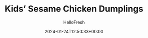 ---
draft: true # Use this only for setting draft status
hidden: false # Use this to hide unwanted recipes
slug: # <post-title>
title: 'Kids’ Sesame Chicken Dumplings'
description: "Does planning, cooking, and packing kids’ lunches + snacks feel like a part-time job? Well, this 15-minute lunch (+ 20-minute snack) is the perfect make-ahead time-saver: a kid-approved dumpling platter with dipping sauce and charred edamame, complete with carrot sticks and juicy pineapple! But wait—it’ll be snacktime before you know it! Whip up a plate of apple “nachos” drizzled with a yogurt and peanut butter-chocolate sauce duo, all sprinkled with chocolate chips. Yup, we’re thinking outside the lunchbox (so you don’t have to!).  "
image: https://img.hellofresh.com/f_auto,fl_lossy,q_auto,w_1200/hellofresh_s3/image/64d2564a7a42584bbbe5080c-ceb5b4a6.jpeg
date: 2024-01-24T12:50:33+00:00
author: HelloFresh

tags: ['Lunch + Snacks', 'New', 'Calorie Smart']
categories: "main course"
cuisines: "Chinese"
allergens: ['Sesame', 'Soy', 'Wheat', 'Peanuts', 'Milk']

calories: 310
preptime: ['35 minutes', '5 minutes']
cooktime: # 180 = 3 Hours | In minutes
totaltime: PT35M
servings: 2

links:
  - description: "Does planning, cooking, and packing kids’ lunches + snacks feel like a part-time job? Well, this 15-minute lunch (+ 20-minute snack) is the perfect make-ahead time-saver: a kid-approved dumpling platter with dipping sauce and charred edamame, complete with carrot sticks and juicy pineapple! But wait—it’ll be snacktime before you know it! Whip up a plate of apple “nachos” drizzled with a yogurt and peanut butter-chocolate sauce duo, all sprinkled with chocolate chips. Yup, we’re thinking outside the lunchbox (so you don’t have to!).  "
    website: https://www.hellofresh.com/recipes/kids-sesame-chicken-dumplings-64d2564a7a42584bbbe5080c
    image: https://img.hellofresh.com/f_auto,fl_lossy,q_auto,w_1200/hellofresh_s3/image/64d2564a7a42584bbbe5080c-ceb5b4a6.jpeg
 
weight: # 1 | You can add weight to some posts to override the default sorting (date descending)

comments: false # Keep False

ingredients: ['9 ounce Carrots', '1 unit Sesame Ginger Chicken Gyoza', '4 ounce Edamame', '12 ounce Pineapple', '1 unit Apple', '1 unit Granny Smith Apple', '1.15 ounce Peanut Butter', '4 teaspoon Honey', '3 ounce Semisweet Chocolate Chips', '2 tablespoon Yogurt', ' Salt', '1 teaspoon Cooking Oil', '1 tablespoon Butter']

instructionTitles: ['Prep', 'Cook Dumplings', 'Char Edamame', 'Serve or Stash Lunch', 'Start Snack', 'Finish Snack']
instructions: ['• Wash and dry produce. • Trim, peel, and cut carrots into sticks (like fries; ours were 3 inches long and 1⁄3 inch thick).', '• Place dumplings in a large microwave-safe bowl (be sure to set dumpling sauce aside; you’ll use it in the next step). Cover dumplings with a damp paper towel; cover bowl with plastic wrap. Microwave until dumplings are steamed and warmed through, 2-3 minutes. • STOVETOP: Heat a large drizzle of oil in a large, preferably nonstick, pan over medium-high heat. Add dumplings, flat sides down, and cook for 1 minute. (For 6 servings, you may need to work in batches.) Carefully add 1⁄3 cup water; cover and cook until water has evaporated and bottoms are crispy, 4-5 minutes.', '• Heat a drizzle of oil in a small pan over medium-high heat. Add edamame and cook, stirring occasionally, until golden brown and lightly charred in spots, 4-6 minutes. • Stir in dumpling sauce. Cook until sauce has mostly reduced, about 30 seconds.', '• To serve: Divide dumplings and edamame between plates and serve with carrots and pineapple. • To stash: Let dumplings and edamame cool completely. Refrigerate dumplings, edamame, carrots, and pineapple in separate containers and pack as desired.', '• Halve, core, and thinly slice apples. TIP: If you have a lemon on hand, toss sliced apples with 1 TBSP lemon juice to prevent apples from browning! • Place peanut butter, honey, half the chocolate chips, and 1 TBSP butter (2 TBSP for 6 servings) in a medium microwave-safe bowl; cover with plastic wrap. Microwave until peanut butter is softened and chocolate chips are melted, 30-45 seconds. Add a pinch of salt. Whisk until smooth and combined. • In a small bowl, combine yogurt and 1 tsp water (1½ tsp for 6).', '• Fan out apple slices on a large parchment-lined plate (it’s OK if they overlap!). Drizzle with as much peanut butter chocolate sauce and yogurt as you like. (TIP: It’s normal for the chocolate sauce to harden slightly as it cools.) Sprinkle remaining chocolate chips over top. • Storage suggestion: Wrap plate with apple “nachos” tightly with plastic wrap. Refrigerate until ready to serve! Chicken Dumplings are fully cooked when internal temperature reaches 165°.']
---